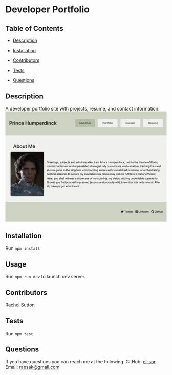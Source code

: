 # Developer Portfolio

## Table of Contents

- [Description](#description)
- [Installation](#installation)
- [Contributors](#contributors)
- [Tests](#tests)

- [Questions](#questions)

## Description

A developer portfolio site with projects, resume, and contact information.
![](screenshot.png)

## Installation

Run `npm install`

## Usage

Run `npm run dev` to launch dev server.

## Contributors

Rachel Sutton

## Tests

Run `npm test`

## Questions

If you have questions you can reach me at the following.
GitHub: [el-sor](https://wwww.github.com/el-sor)
Email: raesak@gmail.com
